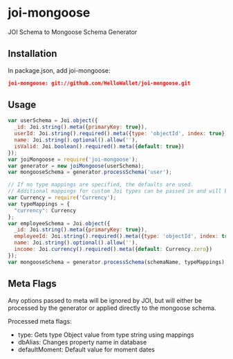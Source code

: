 # joi-mongoose
JOI Schema to Mongoose Schema Generator

## Installation
In package.json, add joi-mongoose:
```json 
joi-mongoose: git://github.com/HelloWallet/joi-mongoose.git
```

## Usage
```javascript
var userSchema = Joi.object({
  _id: Joi.string().meta({primaryKey: true}),
  userId: Joi.string().required().meta({type: 'objectId', index: true}),
  name: Joi.string().optional().allow(''),
  isValid: Joi.boolean().required().meta({default: true})
});
var joiMongoose = require('joi-mongoose');
var generator = new joiMongoose(userSchema);
var mongooseSchema = generator.processSchema('user');

// If no type mappings are specified, the defaults are used.
// Additional mappings for custom Joi types can be passed in and will be merged in to the mappings object.
var Currency = require('Currency');
var typeMappings = {
  "currency": Currency
};
var employeeSchema = Joi.object({
  _id: Joi.string().meta({primaryKey: true}),
  employeeId: Joi.string().required().meta({type: 'objectId', index: true}),
  name: Joi.string().optional().allow(''),
  income: Joi.currency().required().meta({default: Currency.zero})
});
var mongooseSchema = generator.processSchema(schemaName, typeMappings);
```

## Meta Flags
Any options passed to meta will be ignored by JOI, but will either be processed by the generator or applied directly to the mongoose schema.

Processed meta flags:
- type: Gets type Object value from type string using mappings
- dbAlias: Changes property name in database
- defaultMoment: Default value for moment dates
